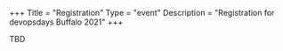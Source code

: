 +++
Title = "Registration"
Type = "event"
Description = "Registration for devopsdays Buffalo 2021"
+++

<div style="width:100%; text-align:left;">
TBD
<!-- https://ti.to/devops-days-buffalo/2020 -->
</div></div>
</div>
